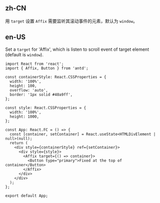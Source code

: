 ## zh-CN

用 `target` 设置 `Affix` 需要监听其滚动事件的元素，默认为 `window`。

## en-US

Set a `target` for 'Affix', which is listen to scroll event of target element (default is `window`).

<style>
#components-affix-demo-target .scrollable-container {
  height: 100px;
  overflow-y: scroll;
}
#components-affix-demo-target .background {
  padding-top: 60px;
  height: 300px;
  background-image: url('https://zos.alipayobjects.com/rmsportal/RmjwQiJorKyobvI.jpg');
}
</style>
```tsx
import React from 'react';
import { Affix, Button } from 'antd';

const containerStyle: React.CSSProperties = {
  width: '100%',
  height: 100,
  overflow: 'auto',
  border: '1px solid #40a9ff',
};

const style: React.CSSProperties = {
  width: '100%',
  height: 1000,
};

const App: React.FC = () => {
  const [container, setContainer] = React.useState<HTMLDivElement | null>(null);
  return (
    <div style={containerStyle} ref={setContainer}>
      <div style={style}>
        <Affix target={() => container}>
          <Button type="primary">Fixed at the top of container</Button>
        </Affix>
      </div>
    </div>
  );
};

export default App;
```
